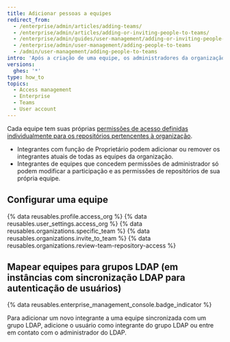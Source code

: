 ```yaml
---
title: Adicionar pessoas a equipes
redirect_from:
  - /enterprise/admin/articles/adding-teams/
  - /enterprise/admin/articles/adding-or-inviting-people-to-teams/
  - /enterprise/admin/guides/user-management/adding-or-inviting-people-to-teams/
  - /enterprise/admin/user-management/adding-people-to-teams
  - /admin/user-management/adding-people-to-teams
intro: 'Após a criação de uma equipe, os administradores da organização podem adicionar usuários da {% data variables.product.product_location %} e determinar quais repositórios eles poderão acessar.'
versions:
  ghes: '*'
type: how_to
topics:
  - Access management
  - Enterprise
  - Teams
  - User account
---
```


Cada equipe tem suas próprias [ permissões de acesso definidas individualmente para os repositórios pertencentes à organização](/articles/permission-levels-for-an-organization).

- Integrantes com função de Proprietário podem adicionar ou remover os integrantes atuais de todas as equipes da organização.
- Integrantes de equipes que concedem permissões de administrador só podem modificar a participação e as permissões de repositórios de sua própria equipe.

## Configurar uma equipe

{% data reusables.profile.access_org %}
{% data reusables.user_settings.access_org %}
{% data reusables.organizations.specific_team %}
{% data reusables.organizations.invite_to_team %}
{% data reusables.organizations.review-team-repository-access %}

## Mapear equipes para grupos LDAP (em instâncias com sincronização LDAP para autenticação de usuários)

{% data reusables.enterprise_management_console.badge_indicator %}

Para adicionar um novo integrante a uma equipe sincronizada com um grupo LDAP, adicione o usuário como integrante do grupo LDAP ou entre em contato com o administrador do LDAP.
